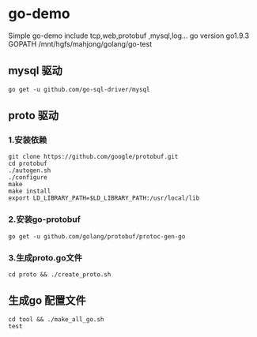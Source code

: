 # go-demo
Simple go-demo include tcp,web,protobuf ,mysql,log...
go version go1.9.3
GOPATH /mnt/hgfs/mahjong/golang/go-test

## mysql 驱动
	go get -u github.com/go-sql-driver/mysql

## proto 驱动
### 1.安装依赖
	git clone https://github.com/google/protobuf.git
	cd protobuf
	./autogen.sh
	./configure
	make
	make install
	export LD_LIBRARY_PATH=$LD_LIBRARY_PATH:/usr/local/lib
		
### 2.安装go-protobuf	
	go get -u github.com/golang/protobuf/protoc-gen-go

### 3.生成proto.go文件		
	cd proto && ./create_proto.sh

## 生成go 配置文件		
	cd tool && ./make_all_go.sh
	test
